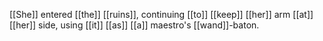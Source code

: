 [[She]] entered [[the]] [[ruins]], continuing [[to]] [[keep]] [[her]] arm [[at]] [[her]] side, using [[it]] [[as]] [[a]] maestro's [[wand]]-baton.